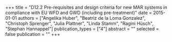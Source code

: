 +++
title = "D12.2 Pre-requisites and design criteria for new MAR systems in compliance with EU WFD and GWD (including pre-treatment)"
date = 2015-01-01
authors = ["Angelika Huber", "Beatriz de la Loma Gonzalez", "Christoph Sprenger", "Julia Plattner", "Linda Stamm", "Ragini Hüsch", "Stephan Hannappel"]
publication_types = ["4"]
abstract = ""
selected = false
publication = ""
+++

